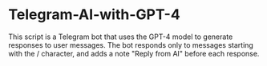 # Telegram-AI-with-GPT-4
This script is a Telegram bot that uses the GPT-4 model to generate responses to user messages. The bot responds only to messages starting with the / character, and adds a note "Reply from AI" before each response.
